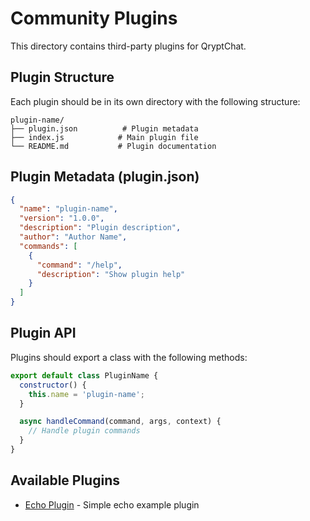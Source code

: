 # Community Plugins

This directory contains third-party plugins for QryptChat.

## Plugin Structure

Each plugin should be in its own directory with the following structure:

```
plugin-name/
├── plugin.json          # Plugin metadata
├── index.js            # Main plugin file
└── README.md           # Plugin documentation
```

## Plugin Metadata (plugin.json)

```json
{
  "name": "plugin-name",
  "version": "1.0.0",
  "description": "Plugin description",
  "author": "Author Name",
  "commands": [
    {
      "command": "/help",
      "description": "Show plugin help"
    }
  ]
}
```

## Plugin API

Plugins should export a class with the following methods:

```javascript
export default class PluginName {
  constructor() {
    this.name = 'plugin-name';
  }

  async handleCommand(command, args, context) {
    // Handle plugin commands
  }
}
```

## Available Plugins

- [Echo Plugin](./echo/README.md) - Simple echo example plugin